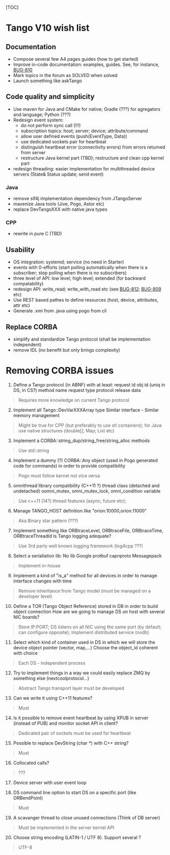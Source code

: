 [TOC]

# Tango V10 wish list

## Documentation

* Compose several few A4 pages guides (how to get started)
* Improve in-code documentation: examples, guides. See, for instance, [BUG-810](https://sourceforge.net/p/tango-cs/bugs/810/)
* Mark topics in the forum as SOLVED when solved
* Launch something like askTango

## Code quality and simplicity

* Use maven for Java and CMake for native; Gradle (???) for agregators and language; Python (???)
* Redesign event system:
    * do not perform sync call (!!!) 
    * subscription topics: host; server; device; attribute/command
    * allow user defined events (push(EventType, Data))
    * use dedicated sockets pair for heartbeat
    * distinguish heartbeat error (connectivity errors) from errors returned from server
    * restructure Java kernel part (TBD); restructure and clean cpp kernel part
* redesign threading: easier implementation for multithreaded device servers (State& Status update; send event)  

### Java
* remove slf4j implementation dependency from JTangoServer
* mavenize Java tools (Jive, Pogo, Astor etc)
* replace DevTangoXXX with native java types

### CPP
* rewrite in pure C (TBD)

## Usability
* OS integration: systemd; service (no need in Starter)
* events with 0-efforts (start polling automatically when there is a subscriber; stop polling when there is no subscribers)
* three level of API: low level; high level; extended (for backward compatability)
* redesign API: write_read; write_with_read etc (see [BUG-812](https://sourceforge.net/p/tango-cs/bugs/812/); [BUG-809](https://sourceforge.net/p/tango-cs/bugs/809/) etc)
* Use REST based pathes to define resources (host, device, attributes, attr etc)
* Generate .xmi from .java using pogo from cli

## Replace CORBA
* simplify and standardize Tango protocol (shall be implementation independent)
* remove IDL (no benefit but only brings complexity)

# Removing CORBA issues

1. Define a Tango protocol (in ABNF) with at least: request id obj id (uniq in DS, in CS?) method name request type protocol release data
> Requires more knowledge on current Tango protocol
2. Implement all Tango::DevVarXXXArray type Similar interface - Similar memory management
> Might be true for CPP (but preferably to use stl containers); 
> for Java use native structures (double[]; Map; List etc)
3. Implement a CORBA::string_dup/string_free/string_alloc methods
> Use std::string
4. Implement a dummy (?) CORBA::Any object (used in Pogo generated code for commands) in order to provide compatibility
> Pogo must follow kernel not vice versa
5. omnithread library compatibility (C++11 ?) thread class (detached and undetached) oomni_mutex, omni_mutex_lock, omni_condition variable
> Use c++11 (14?) thread features (async; future etc); 
6. Manage TANGO_HOST definition like "orion:10000,orion:11000"
> Aka Binary star pattern (???)
7. Implement something like ORBtraceLevel, ORBtraceFile, ORBtraceTime, ORBtraceThreadId Is Tango logging adequate?
> Use 3rd party well known logging framework (log4cpp ???)
8. Select a serialiation lib: No lib Google protbuf capnproto Messagepack
> Implement in-house
9. Implement a kind of "is_a" method for all devices in order to manage interface changes with time
> Remove inheritance from Tango model (must be managed on a developer level)
10. Define a TOR (Tango Object Reference) stored in DB in order to build object connection How are we going to manage DS on host with several NIC boards?
> Store IP:PORT; DS listens on all NIC using the same port (by default; can configure opposite);
> Implement distributed service (nodb)
11. Select which kind of container used in DS in which we will store the device object pointer (vector, map,...) Choose the object_id coherent with choice
> Each DS - independent process
12. Try to implement things in a way we could easily replace ZMQ by something else (nextcoolprotocol...)
> Abstract Tango transport layer must be developed
13. Can we write it using C++11 features?
> Must
14. Is it possible to remove event heartbeat by using XPUB in server (instead of PUB) and monitor socket API in client?
> Dedicated pair of sockets must be used for heartbeat
15. Possible to replace DevString (char *) with C++ string?
> Must
16. Collocated calls?
> ???
17. Device server with user event loop
> 
18. DS command line option to start DS on a specific port (like ORBendPoint)
> Must
19. A scavanger thread to close unused connections (Think of DB server)
> Must be implemented in the server kernel API
20. Choose string encoding (LATIN-1 / UTF 8). Support several ?
> UTF-8